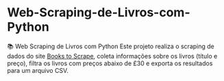 # Web-Scraping-de-Livros-com-Python
📚 Web Scraping de Livros com Python  Este projeto realiza o scraping de dados do site [Books to Scrape](https://books.toscrape.com), coleta informações sobre os livros (título e preço), filtra os livros com preços abaixo de £30 e exporta os resultados para um arquivo CSV.
